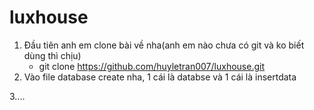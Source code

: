 # luxhouse

1. Đầu tiên anh em clone bài về nha(anh em nào chưa có git và ko biết dùng thì chịu)
	- git clone https://github.com/huyletran007/luxhouse.git
2. Vào file database create nha, 1 cái là databse và 1 cái là insertdata

3....